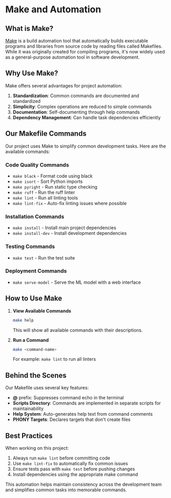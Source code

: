 # Make and Automation

## What is Make?

[Make](https://www.gnu.org/software/make/) is a build automation tool that automatically builds executable programs and libraries from source code by reading files called Makefiles. While it was originally created for compiling programs, it's now widely used as a general-purpose automation tool in software development.

## Why Use Make?

Make offers several advantages for project automation:
1. **Standardization**: Common commands are documented and standardized
2. **Simplicity**: Complex operations are reduced to simple commands
3. **Documentation**: Self-documenting through help commands
4. **Dependency Management**: Can handle task dependencies efficiently

## Our Makefile Commands

Our project uses Make to simplify common development tasks. Here are the available commands:

### Code Quality Commands
- `make black` - Format code using black
- `make isort` - Sort Python imports
- `make pyright` - Run static type checking
- `make ruff` - Run the ruff linter
- `make lint` - Run all linting tools
- `make lint-fix` - Auto-fix linting issues where possible

### Installation Commands
- `make install` - Install main project dependencies
- `make install-dev` - Install development dependencies

### Testing Commands
- `make test` - Run the test suite

### Deployment Commands
- `make serve-model` - Serve the ML model with a web interface

## How to Use Make

1. **View Available Commands**
   ```bash
   make help
   ```
   This will show all available commands with their descriptions.

2. **Run a Command**
   ```bash
   make <command-name>
   ```
   For example: `make lint` to run all linters

## Behind the Scenes

Our Makefile uses several key features:

- **@** prefix: Suppresses command echo in the terminal
- **Scripts Directory**: Commands are implemented in separate scripts for maintainability
- **Help System**: Auto-generates help text from command comments
- **PHONY Targets**: Declares targets that don't create files

## Best Practices

When working on this project:
1. Always run `make lint` before committing code
2. Use `make lint-fix` to automatically fix common issues
3. Ensure tests pass with `make test` before pushing changes
4. Install dependencies using the appropriate make command

This automation helps maintain consistency across the development team and simplifies common tasks into memorable commands.
